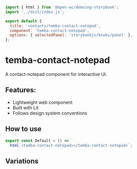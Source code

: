 ```js script
import { html } from '@open-wc/demoing-storybook';
import '../dist/index.js';

export default {
  title: 'contacts/temba-contact-notepad',
  component: 'temba-contact-notepad',
  options: { selectedPanel: 'storybookjs/knobs/panel' },
};
```

# temba-contact-notepad

A contact-notepad component for interactive UI.

## Features:

- Lightweight web component
- Built with Lit
- Follows design system conventions

## How to use

```js preview-story
export const Default = () =>
  html`<temba-contact-notepad></temba-contact-notepad>`;
```

## Variations

